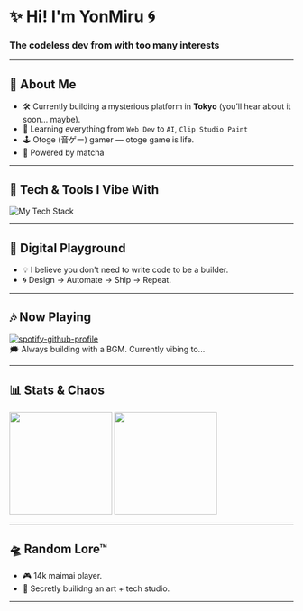 # ✨ Hi! I'm YonMiru 🌀  
### The codeless dev from with too many interests

---

## 🧬 About Me
- 🛠 Currently building a mysterious platform in **Tokyo** (you’ll hear about it soon... maybe).
- 🎨 Learning everything from `Web Dev` to `AI`, `Clip Studio Paint`
- 🕹 Otoge (音ゲー) gamer — otoge game is life.  
- 🧠 Powered by matcha

---

## 🌌 Tech & Tools I Vibe With
![My Tech Stack](https://skillicons.dev/icons?i=figma,html,css,js,ts,react,nextjs,tailwind,python,bun,discord,discordjs,elysia,vite)

---

## 📡 Digital Playground
- 💡 I believe you don't need to write code to be a builder.
- 🌀 Design → Automate → Ship → Repeat.

---

## 🎶 Now Playing
[![spotify-github-profile](https://spotify-github-profile.kittinanx.com/api/view?uid=o8930qm21yhjrgc1u6sk8jz54&cover_image=true&theme=natemoo-re&show_offline=true&background_color=121212&interchange=false&bar_color=53b14f&bar_color_cover=false)](https://github.com/kittinan/spotify-github-profile)  
🗯 Always building with a BGM. Currently vibing to...

---

## 📊 Stats & Chaos
<p>
  <img src="https://github-readme-stats.vercel.app/api?username=yonmiru&show_icons=true&theme=tokyonight&hide_title=true" height="182" />
  <img src="https://github-readme-streak-stats.herokuapp.com?user=yonmiru&theme=tokyonight&hide_border=true" height="182" />
</p>

---

## 🛸 Random Lore™
- 🎮 14k maimai player.
- 🧪 Secretly builidng an art + tech studio.

---

